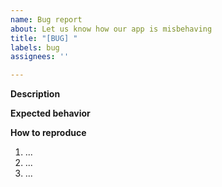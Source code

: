 ```yaml
---
name: Bug report
about: Let us know how our app is misbehaving
title: "[BUG] "
labels: bug
assignees: ''

---
```


**Description**

**Expected behavior**

**How to reproduce**
1. ...
2. ...
3. ...
